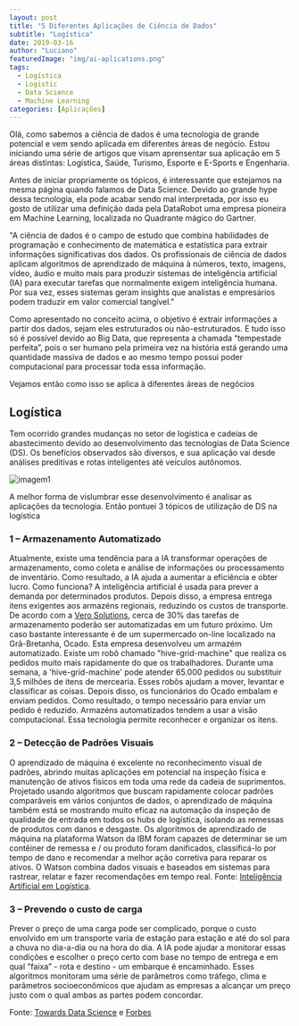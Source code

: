 ```yaml
---
layout: post
title: "5 Diferentes Aplicações de Ciência de Dados"
subtitle: "Logística"
date: 2019-03-16
author: "Luciano"
featuredImage: "img/ai-aplications.png"
tags:
  - Logística
  - Logistic
  - Data Science
  - Machine Learning
categories: [Aplicações]
---
```


Olá, como sabemos a ciência de dados é uma tecnologia de grande potencial e vem sendo aplicada em diferentes áreas de negócio. Estou iniciando uma série de artigos que visam aprensentar sua aplicação em 5 áreas distintas: Logística, Saúde, Turismo, Esporte e E-Sports e Engenharia.

Antes de iniciar propriamente os tópicos, é interessante que estejamos na mesma página quando falamos de Data Science. Devido ao grande hype dessa tecnologia, ela pode acabar sendo mal interpretada, por isso eu gosto de utilizar uma definição dada pela DataRobot uma empresa pioneira em Machine Learning, localizada no Quadrante mágico do Gartner.

"A ciência de dados é o campo de estudo que combina habilidades de programação e conhecimento de matemática e estatística para extrair informações significativas dos dados. Os profissionais de ciência de dados aplicam algoritmos de aprendizado de máquina à números, texto, imagens, vídeo, áudio e muito mais para produzir sistemas de inteligência artificial (IA) para executar tarefas que normalmente exigem inteligência humana. Por sua vez, esses sistemas geram insights que analistas e empresários podem traduzir em valor comercial tangível."

Como apresentado no conceito acima, o objetivo é extrair informações a partir dos dados, sejam eles estruturados ou não-estruturados. E tudo isso só é possível devido ao Big Data, que representa a chamada “tempestade perfeita”, pois o ser humano pela primeira vez na história está gerando uma quantidade massiva de dados e ao mesmo tempo possui poder computacional para processar toda essa informação.

Vejamos então como isso se aplica à diferentes áreas de negócios

## Logística

Tem ocorrido grandes mudanças no setor de logística e cadeias de abastecimento devido ao desenvolvimento das tecnologias de Data Science (DS). Os benefícios observados são diversos, e sua aplicação vai desde análises preditivas e rotas inteligentes até veículos autônomos.

![imagem1](/img/post_0_interno1.jpg)

A melhor forma de vislumbrar esse desenvolvimento é analisar as aplicações da tecnologia. Então pontuei 3 tópicos de utilização de DS na logística

### 1 – Armazenamento Automatizado

Atualmente, existe uma tendência para a IA transformar operações de armazenamento, como coleta e análise de informações ou processamento de inventário. Como resultado, a IA ajuda a aumentar a eficiência e obter lucro. Como funciona? A inteligência artificial é usada para prever a demanda por determinados produtos. Depois disso, a empresa entrega itens exigentes aos armazéns regionais, reduzindo os custos de transporte.
De acordo com a [Vero Solutions](https://www.warehousinglogisticsinternational.com/how-will-ai-transform-the-smart-warehouse/), cerca de 30% das tarefas de armazenamento poderão ser automatizadas em um futuro próximo.
Um caso bastante interessante é de um supermercado on-line localizado na Grã-Bretanha, Ocado. Esta empresa desenvolveu um armazém automatizado. Existe um robô chamado "hive-grid-machine" que realiza os pedidos muito mais rapidamente do que os trabalhadores. Durante uma semana, a 'hive-grid-machine' pode atender 65.000 pedidos ou substituir 3,5 milhões de itens de mercearia. Esses robôs ajudam a mover, levantar e classificar as coisas. Depois disso, os funcionários do Ocado embalam e enviam pedidos. Como resultado, o tempo necessário para enviar um pedido é reduzido.
Armazéns automatizados tendem a usar a visão computacional. Essa tecnologia permite reconhecer e organizar os itens.

### 2 – Detecção de Padrões Visuais

O aprendizado de máquina é excelente no reconhecimento visual de padrões, abrindo muitas aplicações em potencial na inspeção física e manutenção de ativos físicos em toda uma rede da cadeia de suprimentos. Projetado usando algoritmos que buscam rapidamente colocar padrões comparáveis em vários conjuntos de dados, o aprendizado de máquina também está se mostrando muito eficaz na automação da inspeção de qualidade de entrada em todos os hubs de logística, isolando as remessas de produtos com danos e desgaste. Os algoritmos de aprendizado de máquina na plataforma Watson da IBM foram capazes de determinar se um contêiner de remessa e / ou produto foram danificados, classificá-lo por tempo de dano e recomendar a melhor ação corretiva para reparar os ativos. O Watson combina dados visuais e baseados em sistemas para rastrear, relatar e fazer recomendações em tempo real. Fonte: [Inteligência Artificial em Logística](https://www.ibm.com/downloads/cas/XOQW7Q0D).

### 3 – Prevendo o custo de carga

Prever o preço de uma carga pode ser complicado, porque o custo envolvido em um transporte varia de estação para estação e até do sol para a chuva no dia-a-dia ou na hora do dia. A IA pode ajudar a monitorar essas condições e escolher o preço certo com base no tempo de entrega e em qual “faixa” - rota e destino - um embarque é encaminhado. Esses algoritmos monitoram uma série de parâmetros como tráfego, clima e parâmetros socioeconômicos que ajudam as empresas a alcançar um preço justo com o qual ambas as partes podem concordar.

Fonte: [Towards Data Science](https://towardsdatascience.com/how-ai-changes-the-logistic-industry-3d55401778d) e [Forbes](https://www.forbes.com/sites/louiscolumbus/2018/06/11/10-ways-machine-learning-is-revolutionizing-supply-chain-management/#37936d9f3e37)
